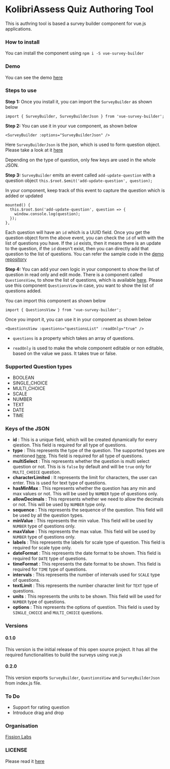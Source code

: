 # KolibriAssess Quiz Authoring Tool
This is authring tool is based a survey builder component for vue.js applications.

### How to install
You can install the component using `npm i -S vue-survey-builder`

### Demo
You can see the demo [here](http://vue-survey-builder.s3-website-us-east-1.amazonaws.com/#/)


### Steps to use
**Step 1:**
Once you install it, you can import the `SurveyBuilder` as shown below

`import { SurveyBuilder, SurveyBuilderJson } from 'vue-survey-builder';`

**Step 2:**
You can use it in your vue component, as shown below

`<SurveyBuilder :options="SurveyBuilderJson" />`

Here `SurveyBuilderJson` is the json, which is used to form question object. Please take a look at it [here](https://github.com/FissionHQ/vue-survey-builder/blob/master/src/survey-builder.json)

Depending on the type of question, only few keys are used in the whole JSON.

**Step 3:**
`SurveyBuilder` emits an event called `add-update-question` with a question object `this.$root.$emit('add-update-question', question);`

In your component, keep track of this event to capture the question which is added or updated
````
mounted() {
  this.$root.$on('add-update-question', question => {
    window.console.log(question);
  });
},
````
Each question will have an `id` which is a UUID field. Once you get the question object form the above event, you can check the `id` of with with the list of questions you have. If the `id` exists, then it means there is an update to the question, if the `id` doesn't exist, then you can directly add that question to the list of questions.
You can refer the sample code in the [demo repository](https://github.com/rajeshwarpatlolla/vue-survey-builder-test/blob/master/src/components/TestSurveyBuilder.vue#L30)

**Step 4:**
You can add your own logic in your component to show the list of question in read only and edit mode. There is a component called `QuestionsView`, to show the list of questions, which is available [here](https://github.com/FissionHQ/vue-survey-builder/blob/master/src/QuestionsView.vue). Please use this component `QuestionsView` in case, you want to show the list of questions added.

You can import this component as shown below

`import { QuestionsView } from 'vue-survey-builder';`

Once you import it, you can use it in your component as shown below

`<QuestionsView :questions="questionsList" :readOnly="true" />`

- `questions` is a property which takes an array of questions.

- `readOnly` is used to make the whole component editable or non editable, based on the value we pass. It takes true or false.

### Supported Question types
- BOOLEAN
- SINGLE_CHOICE
- MULTI_CHOICE
- SCALE
- NUMBER
- TEXT
- DATE
- TIME

### Keys of the JSON
- **id** : This is a unique field, which will be created dynamically for every qiestion. This field is required for all type of questions.
- **type** : This represents the type of the question. The supported types are mentioned [here](). This field is required for all type of questions.
- **multiSelect** : This represents whether the question is multi select question or not. This is is `false` by default and will be `true` only for `MULTI_CHOICE` question.
- **characterLimited** : It represents the limit for characters, the user can enter. This is used for text type of questions.
- **hasMinMax** : This represents whether the question has any min and max values or not. This will be used by `NUMBER` type of questions only.
- **allowDecimals** : This represents whether we need to allow the decimals or not. This will be used by `NUMBER` type only.
- **sequence** : This represents the sequence of the question. This field will be used by all the question types.
- **minValue** : This represents the min value. This field will be used by `NUMBER` type of questions only.
- **maxValue** : This represents the max value. This field will be used by `NUMBER` type of questions only.
- **labels** : This represents the labels for scale type of question. This field is required for scale type only.
- **dateFormat** : This represents the date format to be shown. This field is required for `DATE` type of questions.
- **timeFormat** : This represents the date format to be shown. This field is required for `TIME` type of questions. 
- **intervals** : This represents the number of intervals used for `SCALE` type of questions.
- **textLimit** : This represents the number character limit for `TEXT` type of questions.
- **units** : This represents the units to be shown. This field will be used for `NUMBER` type of questions.
- **options** : This represents the options of question. This field is used by `SINGLE_CHOICE` and `MULTI_CHOICE` questions.

### Versions
#### 0.1.0
This version is the initial release of this open source project. It has all the required functionalities to build the surveys using vue.js

#### 0.2.0
This version exports `SurveyBuilder`, `QuestionsView` and `SurveyBuilderJson` from index.js file.

### To Do
- Support for rating question
- Introduce drag and drop

### Organisation
[Fission Labs](http://fissionlabs.com/)

### LICENSE
Please read it [here](https://github.com/FissionHQ/vue-survey-builder/blob/master/LICENSE.md)
